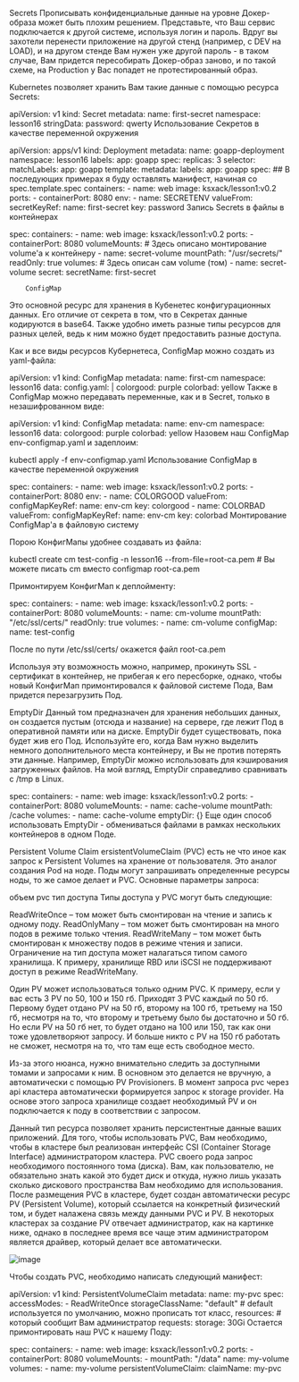 Secrets
Прописывать конфиденциальные данные на уровне Докер-образа может быть плохим решением. Представьте, что Ваш сервис подключается к другой системе, используя логин и пароль. Вдруг вы захотели перенести приложение на другой стенд (например, с DEV на LOAD), и на другом стенде Вам нужен уже другой пароль - в таком случае, Вам придется пересобирать Докер-образ заново, и по такой схеме, на Production у Вас попадет не протестированный образ.

Kubernetes позволяет хранить Вам такие данные с помощью ресурса Secrets:

apiVersion: v1
kind: Secret
metadata:
  name: first-secret
  namespace: lesson16
stringData:
  password: qwerty
Использование Секретов в качестве переменной окружения

apiVersion: apps/v1
kind: Deployment
metadata:
  name: goapp-deployment
  namespace: lesson16
  labels:
    app: goapp
spec:
  replicas: 3
  selector:
    matchLabels:
      app: goapp
  template:
    metadata:
      labels:
        app: goapp
    spec:         ## В последующих примерах я буду оставлять манифест, начиная со spec.template.spec
      containers:
      - name: web
        image: ksxack/lesson1:v0.2
        ports:
        - containerPort: 8080
        env:
          - name: SECRETENV
            valueFrom:
              secretKeyRef:
                name: first-secret
                key: password
Запись Secrets в файлы в контейнерах

spec:
  containers:
    - name: web
      image: ksxack/lesson1:v0.2
      ports:
        - containerPort: 8080
      volumeMounts:                      # Здесь описано монтирование volume'а к контейнеру
        - name: secret-volume
          mountPath: "/usr/secrets/"
          readOnly: true
  volumes:                               # Здесь описан сам volume (том)
    - name: secret-volume
      secret:
        secretName: first-secret
        
        ConfigMap
Это основной ресурс для хранения в Кубенетес конфигурационных данных. Его отличие от секрета в том, что в Секретах данные кодируются в base64. Также удобно иметь разные типы ресурсов для разных целей, ведь к ним можно будет предоставить разные доступа.

Как и все виды ресурсов  Кубернетеса, ConfigMap можно создать из yaml-файла:

apiVersion: v1
kind: ConfigMap
metadata:
  name: first-cm
  namespace: lesson16
data:
  config.yaml: |
    colorgood: purple
    colorbad: yellow
Также в ConfigMap можно передавать переменные, как и в Secret, только в незашифрованном виде:

apiVersion: v1
kind: ConfigMap
metadata:
  name: env-cm
  namespace: lesson16
data:
    colorgood: purple
    colorbad: yellow
Назовем наш ConfigMap env-configmap.yaml и задеплоим:

kubectl apply -f env-configmap.yaml
Использование ConfigMap в качестве переменной окружения

spec:
  containers:
    - name: web
      image: ksxack/lesson1:v0.2
      ports:
        - containerPort: 8080
      env:
        - name: COLORGOOD
          valueFrom:
            configMapKeyRef:
              name: env-cm
              key: colorgood
        - name: COLORBAD
          valueFrom:
            configMapKeyRef:
              name: env-cm
              key: colorbad
Монтирование ConfigMap'а в файловую систему

Порою КонфигМапы удобнее создавать из файла:

kubectl create cm test-config -n lesson16 --from-file=root-ca.pem  # Вы можете писать cm вместо configmap
root-ca.pem

Примонтируем КонфигМап к деплойменту: 

spec:
  containers:
    - name: web
      image: ksxack/lesson1:v0.2
      ports:
        - containerPort: 8080
      volumeMounts:
        - name: cm-volume
          mountPath: "/etc/ssl/certs/"
          readOnly: true
  volumes:
    - name: cm-volume
      configMap:
        name: test-config

После по пути /etc/ssl/certs/ окажется файл root-ca.pem

Используя эту возможность можно, например, прокинуть SSL - сертификат в контейнер, не прибегая к его пересборке, однако, чтобы новый КонфигМап примонтировался к файловой системе Пода, Вам придется перезагрузить Под.


EmptyDir
Данный том предназначен для хранения небольших данных, он создается пустым (отсюда и название) на сервере, где лежит Под в оперативной памяти или на диске. EmptyDir будет существовать, пока будет жив его Под. Используйте его, когда Вам нужно выделить немного дополнительного места контейнеру, и Вы не против потерять эти данные. Например, EmptyDir можно использовать для кэширования загруженных файлов. На мой взгляд, EmptyDir справедливо сравнивать с /tmp в Linux.

spec:
  containers:
    - name: web
      image: ksxack/lesson1:v0.2
      ports:
        - containerPort: 8080
      volumeMounts:
        - name: cache-volume
          mountPath: /cache
  volumes:
    - name: cache-volume
      emptyDir: {}
Еще один способ использовать EmptyDir - обмениваться файлами в рамках нескольких контейнеров в одном Поде.

Persistent Volume Claim
ersistentVolumeClaim (PVC) есть не что иное как запрос к Persistent Volumes на хранение от пользователя. Это аналог создания Pod на ноде. Поды могут запрашивать определенные ресурсы ноды, то же самое делает и PVC. Основные параметры запроса:

объем pvc
тип доступа
Типы доступа у PVC могут быть следующие:

ReadWriteOnce – том может быть смонтирован на чтение и запись к одному поду.
ReadOnlyMany – том может быть смонтирован на много подов в режиме только чтения.
ReadWriteMany – том может быть смонтирован к множеству подов в режиме чтения и записи.
Ограничение на тип доступа может налагаться типом самого хранилища. К примеру, хранилище RBD или iSCSI не поддерживают доступ в режиме ReadWriteMany.

Один PV может использоваться только одним PVС. К примеру, если у вас есть 3 PV по 50, 100 и 150 гб. Приходят 3 PVC каждый по 50 гб. Первому будет отдано PV на 50 гб, второму на 100 гб, третьему на 150 гб, несмотря на то, что второму и третьему было бы достаточно и 50 гб. Но если PV на 50 гб нет, то будет отдано на 100 или 150, так как они тоже удовлетворяют запросу. И больше никто с PV на 150 гб работать не сможет, несмотря на то, что там еще есть свободное место.

Из-за этого нюанса, нужно внимательно следить за доступными томами и запросами к ним. В основном это делается не вручную, а автоматически с помощью PV Provisioners. В момент запроса pvc через api кластера автоматически формируется запрос к storage provider. На основе этого запроса хранилище создает необходимый PV и он подключается к поду в соответствии с запросом.


Данный тип ресурса позволяет хранить персистентные данные ваших приложений. Для того, чтобы использовать PVC, Вам необходимо, чтобы в кластере был реализован интерфейс CSI (Container Storage Interface) администратором кластера. PVC своего рода запрос необходимого постоянного тома (диска). Вам, как пользователю, не обязательно знать какой это будет диск и откуда, нужно лишь указать сколько дискового пространства Вам необходимо для использования. После размещения PVC в кластере, будет создан автоматически ресурс PV (Persistent Volume), который ссылается на конкретный физический том, и будет налажена связь между данными PVC и PV. В некоторых кластерах за создание PV отвечает администратор, как на картинке ниже, однако в последнее время все чаще этим администратором является драйвер, который делает все автоматически. 

![image](https://user-images.githubusercontent.com/79608549/209567143-5e57aede-2db4-4fea-8df3-7bd7e990c0b8.png)

Чтобы создать PVC, необходимо написать следующий манифест:

apiVersion: v1
kind: PersistentVolumeClaim
metadata:
  name: my-pvc
spec:
  accessModes:
    - ReadWriteOnce
  storageClassName: "default"  # default используется по умолчанию, можно прописать тот класс, 
  resources:                   # который сообщит Вам администратор
    requests:
      storage: 30Gi
Остается примонтировать наш PVC к нашему Поду:

spec:
  containers:
    - name: web
      image: ksxack/lesson1:v0.2
      ports:
        - containerPort: 8080
      volumeMounts:
      - mountPath: "/data"
        name: my-volume
  volumes:
    - name: my-volume
      persistentVolumeClaim:
        claimName: my-pvc
